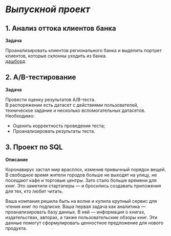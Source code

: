 # <i>Выпускной проект</i>


## <b>1. Анализ оттока клиентов банка</b>
<b>Задача</b><br/>

Проанализировать клиентов регионального банка и выделить портрет клиентов, которые склонны уходить из банка.<br/>
[дашборд](https://public.tableau.com/app/profile/senyanordwest/viz/final_dashb_punenko_da35/Dashboard1?publish=yes)<br/>



## <b>2. А/B-тестирование</b>
<b>Задача</b><br/>

Провести оценку результатов A/B-теста.<br/>
В распоряжении есть датасет с действиями пользователей, техническое задание и несколько вспомогательных датасетов. Необходимо:
* Оценить корректность проведения теста;
* Проанализировать результаты теста.<br/>



## <b>3. Проект по SQL</b>
<b>Описание</b><br/>

Коронавирус застал мир врасплох, изменив привычный порядок вещей. В свободное время жители городов больше не выходят на улицу, не посещают кафе и торговые центры. Зато стало больше времени для книг. Это заметили стартаперы — и бросились создавать приложения для тех, кто любит читать.

Ваша компания решила быть на волне и купила крупный сервис для чтения книг по подписке. Ваша первая задача как аналитика — проанализировать базу данных. В ней — информация о книгах, издательствах, авторах, а также пользовательские обзоры книг. Эти данные помогут сформулировать ценностное предложение для нового продукта.
